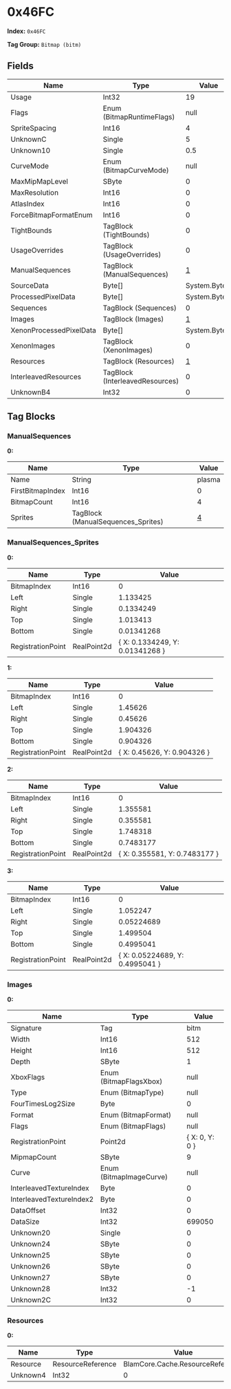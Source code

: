# 0x46FC

**Index:** ```0x46FC```

**Tag Group:** ```Bitmap (bitm)```

## Fields

Name	| Type	| Value
---	|---	|---	|
Usage	|Int32	|19
Flags	|Enum (BitmapRuntimeFlags)	|null
SpriteSpacing	|Int16	|4
UnknownC	|Single	|5
Unknown10	|Single	|0.5
CurveMode	|Enum (BitmapCurveMode)	|null
MaxMipMapLevel	|SByte	|0
MaxResolution	|Int16	|0
AtlasIndex	|Int16	|0
ForceBitmapFormatEnum	|Int16	|0
TightBounds	|TagBlock (TightBounds)	|0
UsageOverrides	|TagBlock (UsageOverrides)	|0
ManualSequences	|TagBlock (ManualSequences)	|[1](#manualsequences)
SourceData	|Byte[]	|System.Byte[]
ProcessedPixelData	|Byte[]	|System.Byte[]
Sequences	|TagBlock (Sequences)	|0
Images	|TagBlock (Images)	|[1](#images)
XenonProcessedPixelData	|Byte[]	|System.Byte[]
XenonImages	|TagBlock (XenonImages)	|0
Resources	|TagBlock (Resources)	|[1](#resources)
InterleavedResources	|TagBlock (InterleavedResources)	|0
UnknownB4	|Int32	|0


## Tag Blocks

### ManualSequences

**0:**

Name	| Type	| Value
---	|---	|---	|
Name	|String	|plasma
FirstBitmapIndex	|Int16	|0
BitmapCount	|Int16	|4
Sprites	|TagBlock (ManualSequences_Sprites)	|[4](#manualsequences_sprites)


### ManualSequences_Sprites

**0:**

Name	| Type	| Value
---	|---	|---	|
BitmapIndex	|Int16	|0
Left	|Single	|1.133425
Right	|Single	|0.1334249
Top	|Single	|1.013413
Bottom	|Single	|0.01341268
RegistrationPoint	|RealPoint2d	|{ X: 0.1334249, Y: 0.01341268 }


**1:**

Name	| Type	| Value
---	|---	|---	|
BitmapIndex	|Int16	|0
Left	|Single	|1.45626
Right	|Single	|0.45626
Top	|Single	|1.904326
Bottom	|Single	|0.904326
RegistrationPoint	|RealPoint2d	|{ X: 0.45626, Y: 0.904326 }


**2:**

Name	| Type	| Value
---	|---	|---	|
BitmapIndex	|Int16	|0
Left	|Single	|1.355581
Right	|Single	|0.355581
Top	|Single	|1.748318
Bottom	|Single	|0.7483177
RegistrationPoint	|RealPoint2d	|{ X: 0.355581, Y: 0.7483177 }


**3:**

Name	| Type	| Value
---	|---	|---	|
BitmapIndex	|Int16	|0
Left	|Single	|1.052247
Right	|Single	|0.05224689
Top	|Single	|1.499504
Bottom	|Single	|0.4995041
RegistrationPoint	|RealPoint2d	|{ X: 0.05224689, Y: 0.4995041 }


### Images

**0:**

Name	| Type	| Value
---	|---	|---	|
Signature	|Tag	|bitm
Width	|Int16	|512
Height	|Int16	|512
Depth	|SByte	|1
XboxFlags	|Enum (BitmapFlagsXbox)	|null
Type	|Enum (BitmapType)	|null
FourTimesLog2Size	|Byte	|0
Format	|Enum (BitmapFormat)	|null
Flags	|Enum (BitmapFlags)	|null
RegistrationPoint	|Point2d	|{ X: 0, Y: 0 }
MipmapCount	|SByte	|9
Curve	|Enum (BitmapImageCurve)	|null
InterleavedTextureIndex	|Byte	|0
InterleavedTextureIndex2	|Byte	|0
DataOffset	|Int32	|0
DataSize	|Int32	|699050
Unknown20	|Single	|0
Unknown24	|SByte	|0
Unknown25	|SByte	|0
Unknown26	|SByte	|0
Unknown27	|SByte	|0
Unknown28	|Int32	|-1
Unknown2C	|Int32	|0


### Resources

**0:**

Name	| Type	| Value
---	|---	|---	|
Resource	|ResourceReference	|BlamCore.Cache.ResourceReference
Unknown4	|Int32	|0


